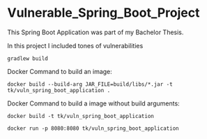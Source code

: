 # Vulnerable_Spring_Boot_Project

This Spring Boot Application was part of my Bachelor Thesis.

In this project I included tones of vulnerabilities

```
gradlew build
```


Docker Command to build an image:
```
docker build --build-arg JAR_FILE=build/libs/*.jar -t tk/vuln_spring_boot_application .
```
Docker Command to build a image without build arguments:
```
docker build -t tk/vuln_spring_boot_application
```

```
docker run -p 8080:8080 tk/vuln_spring_boot_application
```
